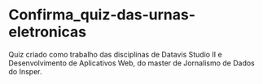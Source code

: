 # Confirma_quiz-das-urnas-eletronicas
 
Quiz criado como trabalho das disciplinas de Datavis Studio II e Desenvolvimento de Aplicativos Web, do master de Jornalismo de Dados do Insper. 
